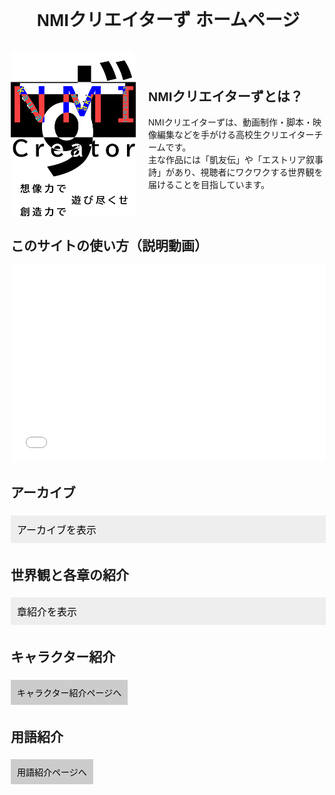 <!DOCTYPE html>
<html lang="ja">
<head>
  <meta charset="UTF-8">
  <title>NMIクリエイターず ホームページ</title>
  <style>
    body {
      font-family: sans-serif;
      margin: 20px;
    }
    h1 {
      text-align: center;
    }
    .section {
      margin: 30px 0;
    }
    button {
      padding: 10px;
      margin: 5px 0;
      cursor: pointer;
      font-size: 16px;
    }
    .accordion {
      background-color: #eee;
      border: none;
      outline: none;
      width: 100%;
      text-align: left;
    }
    .panel {
      display: none;
      padding-left: 15px;
    }
    .link-button {
      display: inline-block;
      margin: 5px 0;
      padding: 10px;
      background-color: #ccc;
      border: none;
      text-decoration: none;
      color: black;
    }
    iframe {
      width: 100%;
      height: 315px;
      max-width: 560px;
      border: none;
    }
  </style>
  <script>
    function togglePanel(button) {
      var panel = button.nextElementSibling;
      panel.style.display = panel.style.display === "block" ? "none" : "block";
    }
  </script>
</head>
<body>

  <h1>NMIクリエイターず ホームページ</h1>

  <div class="section" style="display: flex; align-items: center; gap: 20px;">
  <img src="無題90_20250408001231.png" alt="NMIクリエイターずのロゴ" style="width: 200px; height: auto; border-radius: 10px;">
  <div>
    <h2>NMIクリエイターずとは？</h2>
    <p>
      NMIクリエイターずは、動画制作・脚本・映像編集などを手がける高校生クリエイターチームです。<br>
      主な作品には「凱友伝」や「エストリア叙事詩」があり、視聴者にワクワクする世界観を届けることを目指しています。
    </p>
  </div>
</div>


  <div class="section">
    <h2>このサイトの使い方（説明動画）</h2>
    <iframe src="動画のURLをここに入れてください（GitHubにアップロードしたもの）" allowfullscreen></iframe>
  </div>

  <div class="section">
    <h2>アーカイブ</h2>
    <button class="accordion" onclick="togglePanel(this)">アーカイブを表示</button>
    <div class="panel">
      <!-- ▼ここからコピーして章を増やせます -->
      <div class="video-link">
      <a href="動画ページへのリンク" target="_blank">
        <img src="IMG_8540.png" alt="サムネイル">
      </a>
      <div class="video-text">
        <p>凱友伝 旧2章</p>
        <div class="password-block">
          <span class="password">GYD_2</span>
          <button class="copy-btn" onclick="copyPassword('GYD_2')">コピー</button>
        </div>
      </div>
    </div>
      <div class="video-link">
      <a href="https://archivegydoldnitenngo.simdif.com" target="_blank">
        <img src="IMG_8543.png" alt="サムネイル">
      </a>
      <div class="video-text">
        <p>凱友伝 旧2.5章</p>
        <div class="password-block">
          <span class="password">GYD_2.5</span>
          <button class="copy-btn" onclick="copyPassword('GYD_2.5')">コピー</button>
        </div>
      </div>
    </div>
    <div class="video-link">
      <a href="動画ページへのリンク" target="_blank">
        <img src="IMG_8540.png" alt="サムネイル">
      </a>
      <div class="video-text">
        <p>凱友伝 新1章</p>
        <div class="password-block">
          <span class="password">GYD_n_1</span>
          <button class="copy-btn" onclick="copyPassword('GYD_n_1')">コピー</button>
        </div>
      </div>
    </div>
    <div class="video-link">
      <a href="動画ページへのリンク" target="_blank">
        <img src="IMG_8540.png" alt="サムネイル">
      </a>
      <div class="video-text">
        <p>凱友伝 カオストーナメント</p>
        <div class="password-block">
          <span class="password">GYD_chaos</span>
          <button class="copy-btn" onclick="copyPassword('GYD_chaos')">コピー</button>
        </div>
      </div>
    </div>
    <div class="video-link">
      <a href="動画ページへのリンク" target="_blank">
        <img src="IMG_8543.png" alt="サムネイル">
      </a>
      <div class="video-text">
        <p>凱友伝 旧3章</p>
        <div class="password-block">
          <span class="password">GYD_3</span>
          <button class="copy-btn" onclick="copyPassword('GYD_3')">コピー</button>
        </div>
      </div>
    </div>
    <div class="video-link">
      <a href="動画ページへのリンク" target="_blank">
        <img src="IMG_8540.png" alt="サムネイル">
      </a>
      <div class="video-text">
        <p>凱友伝 新2章</p>
        <div class="password-block">
          <span class="password">GYD_n_2</span>
          <button class="copy-btn" onclick="copyPassword('GYD_n_2')">コピー</button>
        </div>
      </div>
    </div>
    <div class="video-link">
      <a href="動画ページへのリンク" target="_blank">
        <img src="IMG_8540.png" alt="サムネイル">
      </a>
      <div class="video-text">
        <p>凱友伝 新3章</p>
        <div class="password-block">
          <span class="password">GYD_n_3</span>
          <button class="copy-btn" onclick="copyPassword('GYD_n_3')">コピー</button>
        </div>
      </div>
    </div>
    <div class="video-link">
      <a href="動画ページへのリンク" target="_blank">
        <img src="IMG_8540.png" alt="サムネイル">
      </a>
      <div class="video-text">
        <p>凱友伝 高校生最強ランキング</p>
        <div class="password-block">
          <span class="password">GYD_ranking</span>
          <button class="copy-btn" onclick="copyPassword('GYD_ranking')">コピー</button>
        </div>
      </div>
    </div>
    <div class="video-link">
      <a href="動画ページへのリンク" target="_blank">
        <img src="無題92_20250413005044.png" alt="サムネイル">
      </a>
      <div class="video-text">
        <p>未定</p>
        <div class="password-block">
          <span class="password">ここにパスワード</span>
          <button class="copy-btn" onclick="copyPassword('ここにパスワード')">コピー</button>
        </div>
      </div>
    </div＞
      <!-- ▲ここまで -->
    </div>
  </div>

  <div class="section">
    <h2>世界観と各章の紹介</h2>
    <button class="accordion" onclick="togglePanel(this)">章紹介を表示</button>
    <div class="panel">
      <!-- ▼ここからコピーして紹介ページを増やせます -->
      <a class="link-button" href="凱友伝紹介ページへのリンク">凱友伝 紹介ページ</a><br>
      <a class="link-button" href="凱友伝紹介ページへのリンク">エストリア叙事詩 紹介ページ</a><br>
      <!-- ▲ここまで -->
    </div>
  </div>

  <div class="section">
    <h2>キャラクター紹介</h2>
    <a class="link-button" href="キャラクター紹介ページへのリンク">キャラクター紹介ページへ</a>
  </div>

  <div class="section">
    <h2>用語紹介</h2>
    <a class="link-button" href="用語紹介ページへのリンク">用語紹介ページへ</a>
  </div>

</body>
</html>

